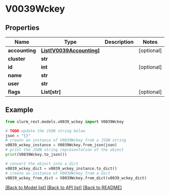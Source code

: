 # V0039Wckey


## Properties

Name | Type | Description | Notes
------------ | ------------- | ------------- | -------------
**accounting** | [**List[V0039Accounting]**](V0039Accounting.md) |  | [optional] 
**cluster** | **str** |  | 
**id** | **int** |  | [optional] 
**name** | **str** |  | 
**user** | **str** |  | 
**flags** | **List[str]** |  | [optional] 

## Example

```python
from slurm_rest.models.v0039_wckey import V0039Wckey

# TODO update the JSON string below
json = "{}"
# create an instance of V0039Wckey from a JSON string
v0039_wckey_instance = V0039Wckey.from_json(json)
# print the JSON string representation of the object
print(V0039Wckey.to_json())

# convert the object into a dict
v0039_wckey_dict = v0039_wckey_instance.to_dict()
# create an instance of V0039Wckey from a dict
v0039_wckey_from_dict = V0039Wckey.from_dict(v0039_wckey_dict)
```
[[Back to Model list]](../README.md#documentation-for-models) [[Back to API list]](../README.md#documentation-for-api-endpoints) [[Back to README]](../README.md)


